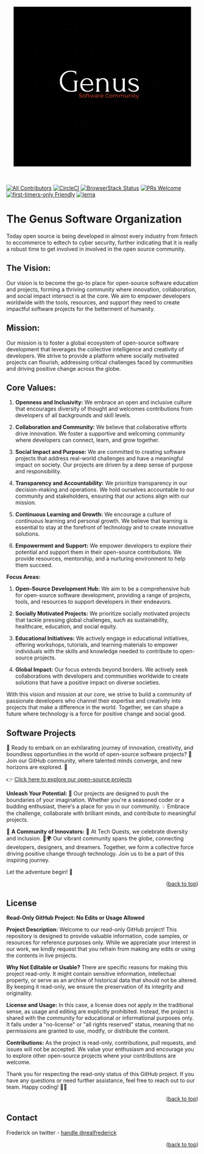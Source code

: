<p align="center">
    <img src="genus.jpg" alt="Alt Text">
</p>

<a name="readme-top"></a>

&nbsp;

[![All Contributors](https://img.shields.io/badge/all_contributors-153-orange.svg?style=flat-square)](#contributors-)
[![CircleCI](https://circleci.com/gh/codesandbox/codesandbox-client.svg?style=svg)](https://circleci.com/gh/codesandbox/codesandbox-client)
[![BrowserStack Status](https://www.browserstack.com/automate/badge.svg?badge_key=cVJuczlJWUtqWXhIbFN1ZjVQekF4NzNsd3phNEZRaGlWU0pHYVVkdGRFWT0tLXFtTVhaOWRySmN0ZG5QVDNDQ0g5Z0E9PQ==--79fe3eae4f149a400d396c9b12d3988f685785cf)](https://www.browserstack.com/automate/public-build/cVJuczlJWUtqWXhIbFN1ZjVQekF4NzNsd3phNEZRaGlWU0pHYVVkdGRFWT0tLXFtTVhaOWRySmN0ZG5QVDNDQ0g5Z0E9PQ==--79fe3eae4f149a400d396c9b12d3988f685785cf)
[![PRs Welcome](https://img.shields.io/badge/PRs-welcome-brightgreen.svg?style=flat-square)](http://makeapullrequest.com)
[![first-timers-only Friendly](https://img.shields.io/badge/first--timers--only-friendly-blue.svg)](http://www.firsttimersonly.com/)
[![lerna](https://img.shields.io/badge/maintained%20with-lerna-cc00ff.svg)](https://lerna.js.org/)

<h1>The Genus Software Organization</h1>

Today open source is being developed in almost every industry from fintech to eccommerce to edtech to cyber security, further indicating
that it is really a robust time to get involved in involved in the open source community. 

## The Vision: 
Our vision is to become the go-to place for open-source software education and projects, forming a thriving community where innovation, collaboration, and social impact intersect is at the core. We aim to empower developers worldwide with the tools, resources, and support they need to create impactful software projects for the betterment of humanity.

## Mission:
Our mission is to foster a global ecosystem of open-source software development that leverages the collective intelligence and creativity of developers. We strive to provide a platform where socially motivated projects can flourish, addressing critical challenges faced by communities and driving positive change across the globe.

## Core Values:

1. **Openness and Inclusivity:** We embrace an open and inclusive culture that encourages diversity of thought and welcomes contributions from developers of all backgrounds and skill levels.

2. **Collaboration and Community:** We believe that collaborative efforts drive innovation. We foster a supportive and welcoming community where developers can connect, learn, and grow together.

3. **Social Impact and Purpose:** We are committed to creating software projects that address real-world challenges and have a meaningful impact on society. Our projects are driven by a deep sense of purpose and responsibility.

4. **Transparency and Accountability:** We prioritize transparency in our decision-making and operations. We hold ourselves accountable to our community and stakeholders, ensuring that our actions align with our mission.

5. **Continuous Learning and Growth:** We encourage a culture of continuous learning and personal growth. We believe that learning is essential to stay at the forefront of technology and to create innovative solutions.

6. **Empowerment and Support:** We empower developers to explore their potential and support them in their open-source contributions. We provide resources, mentorship, and a nurturing environment to help them succeed.

**Focus Areas:**

1. **Open-Source Development Hub:** We aim to be a comprehensive hub for open-source software development, providing a range of projects, tools, and resources to support developers in their endeavors.

2. **Socially Motivated Projects:** We prioritize socially motivated projects that tackle pressing global challenges, such as sustainability, healthcare, education, and social equity.

3. **Educational Initiatives:** We actively engage in educational initiatives, offering workshops, tutorials, and learning materials to empower individuals with the skills and knowledge needed to contribute to open-source projects.

4. **Global Impact:** Our focus extends beyond borders. We actively seek collaborations with developers and communities worldwide to create solutions that have a positive impact on diverse societies.

With this vision and mission at our core, we strive to build a community of passionate developers who channel their expertise and creativity into projects that make a difference in the world. Together, we can shape a future where technology is a force for positive change and social good.

## Software Projects

🚀 Ready to embark on an exhilarating journey of innovation, creativity, and boundless opportunities in the world of open-source software projects? 🌟 Join our GitHub community, where talented minds converge, and new horizons are explored. 🌈

👉 [Click here to explore our open-source projects](projects.md)

**Unleash Your Potential:**
🧠 Our projects are designed to push the boundaries of your imagination. Whether you're a seasoned coder or a budding enthusiast, there's a place for you in our community. 💡 Embrace the challenge, collaborate with brilliant minds, and contribute to meaningful projects.

👥 **A Community of Innovators:**
🤝 At Tech Quests, we celebrate diversity and inclusion. 👫🌍 Our vibrant community spans the globe, connecting developers, designers, and dreamers. Together, we form a collective force driving positive change through technology. Join us to be a part of this inspiring journey.

Let the adventure begin! 🎉

<p align="right">(<a href="#readme-top">back to top</a>)</p>

<!-- LICENSE -->
## License

**Read-Only GitHub Project: No Edits or Usage Allowed**

**Project Description:**
Welcome to our read-only GitHub project! This repository is designed to provide valuable information, code samples, or resources for reference purposes only. While we appreciate your interest in our work, we kindly request that you refrain from making any edits or using the contents in live projects.

**Why Not Editable or Usable?**
There are specific reasons for making this project read-only. It might contain sensitive information, intellectual property, or serve as an archive of historical data that should not be altered. By keeping it read-only, we ensure the preservation of its integrity and originality.

**License and Usage:**
In this case, a license does not apply in the traditional sense, as usage and editing are explicitly prohibited. Instead, the project is shared with the community for educational or informational purposes only. It falls under a "no-license" or "all rights reserved" status, meaning that no permissions are granted to use, modify, or distribute the content.

**Contributions:**
As the project is read-only, contributions, pull requests, and issues will not be accepted. We value your enthusiasm and encourage you to explore other open-source projects where your contributions are welcome.

Thank you for respecting the read-only status of this GitHub project. If you have any questions or need further assistance, feel free to reach out to our team. Happy coding! 🚀🔧


<p align="right">(<a href="#readme-top">back to top</a>)</p>


<!-- CONTACT -->
## Contact

Frederick on twitter - [handle @realfrederick](https://twitter.com/real_frederick)


<p align="right">(<a href="#readme-top">back to top</a>)</p>
